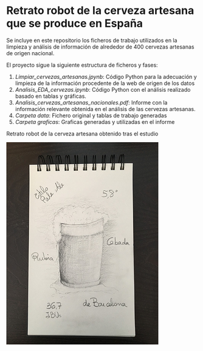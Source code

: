 # Retrato robot de la cerveza artesana que se produce en España

Se incluye en este repositorio los ficheros de trabajo utilizados en la limpieza y análisis de información de alrededor de 400 cervezas artesanas de origen nacional.

El proyecto sigue la siguiente estructura de ficheros y fases:
1. *Limpiar_cervezas_artesanas.jpynb*: Código Python para la adecuación y limpieza de la información procedente de la web de origen de los datos
2. *Analisis_EDA_cervezas.ipynb*: Código Python con el análisis realizado basado en tablas y gráficas.
3. *Analisis_cervezas_artesanas_nacionales.pdf*: Informe con la información relevante obtenida en el análisis de las cervezas artesanas.
4. *Carpeta data*: Fichero original y tablas de trabajo generadas
5. *Carpeta graficas*: Graficas generadas y utilizadas en el informe



Retrato robot de la cerveza artesana obtenido tras el estudio

![imagen](./graficas/IMG_4467_pe.jpg)